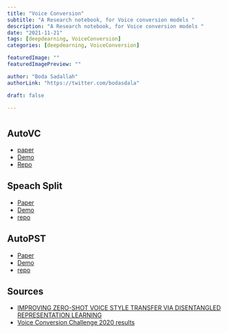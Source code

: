 ```yaml
--- 
title: "Voice Conversion"
subtitle: "A Research notebook, for Voice conversion models "
description: "A Research notebook, for Voice conversion models "
date: "2021-11-21"
tags: [deepdearning, VoiceConversion]
categories: [deepdearning, VoiceConversion]

featuredImage: ""
featuredImagePreview: ""

author: "Boda Sadallah"
authorLink: "https://twitter.com/bodasdala"

draft: false

---
```

# 



## AutoVC
- [paper](https://arxiv.org/abs/1905.05879)
- [Demo](https://auspicious3000.github.io/autovc-demo/)
- [Repo](https://github.com/auspicious3000/autovc)



## Speach Split

- [Paper](https://arxiv.org/abs/2004.11284)
- [Demo](https://auspicious3000.github.io/SpeechSplit-Demo/)
- [repo](https://github.com/auspicious3000/SpeechSplit)

## AutoPST

- [Paper](https://arxiv.org/abs/2106.08519)
- [Demo](https://auspicious3000.github.io/AutoPST-Demo/)
- [repo](https://github.com/auspicious3000/AutoPST)

## Sources 

- [IMPROVING ZERO-SHOT VOICE STYLE TRANSFER VIA
DISENTANGLED REPRESENTATION LEARNING](https://openreview.net/pdf?id=TgSVWXw22FQ)
- [Voice Conversion Challenge 2020 results ](https://www.youtube.com/watch?v=eDbfcFy1OEg)


```python

```
